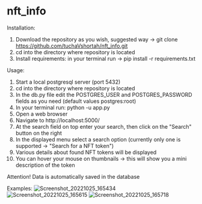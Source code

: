 # nft_info

Installation:
  1. Download the repository as you wish, suggested way -> git clone https://github.com/tuchaVshortah/nft_info.git
  2. cd into the directory where repository is located
  3. Install requirements: in your terminal run -> pip install -r requirements.txt

Usage:
  1. Start a local postgresql server (port 5432)
  2. cd into the directory where repository is located
  3. In the db.py file edit the POSTGRES_USER and POSTGRES_PASSWORD fields as you need (default values postgres:root)
  4. In your terminal run: python -u app.py
  5. Open a web browser
  6. Navigate to http://localhost:5000/
  7. At the search field on top enter your search, then click on the "Search" button on the right
  8. In the displayed menu select a search option (currently only one is supported -> "Search for a NFT token")
  9. Various details about found NFT tokens will be displayed
  10. You can hover your mouse on thumbnails -> this will show you a mini description of the token

Attention! Data is automatically saved in the database

Examples:
![Screenshot_20221025_165434](https://user-images.githubusercontent.com/71591558/197755310-1720ce80-509a-43b1-b5c5-9704597ba977.png)
![Screenshot_20221025_165615](https://user-images.githubusercontent.com/71591558/197755539-209eebfb-6c8d-42de-b606-7d5b70c39ad2.png)
![Screenshot_20221025_165718](https://user-images.githubusercontent.com/71591558/197755723-97bbb402-467c-476b-a396-050fae150166.png)

